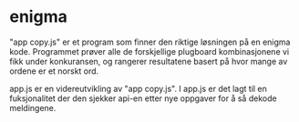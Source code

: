 # enigma

"app copy.js" er et program som finner den riktige løsningen på en enigma kode. Programmet prøver alle de forskjellige plugboard kombinasjonene vi fikk under konkuransen, og rangerer resultatene basert på hvor mange av ordene er et norskt ord. 

app.js er en videreutvikling av "app copy.js". I app.js er det lagt til en fuksjonalitet der den sjekker api-en etter nye oppgaver for å så dekode meldingene. 

